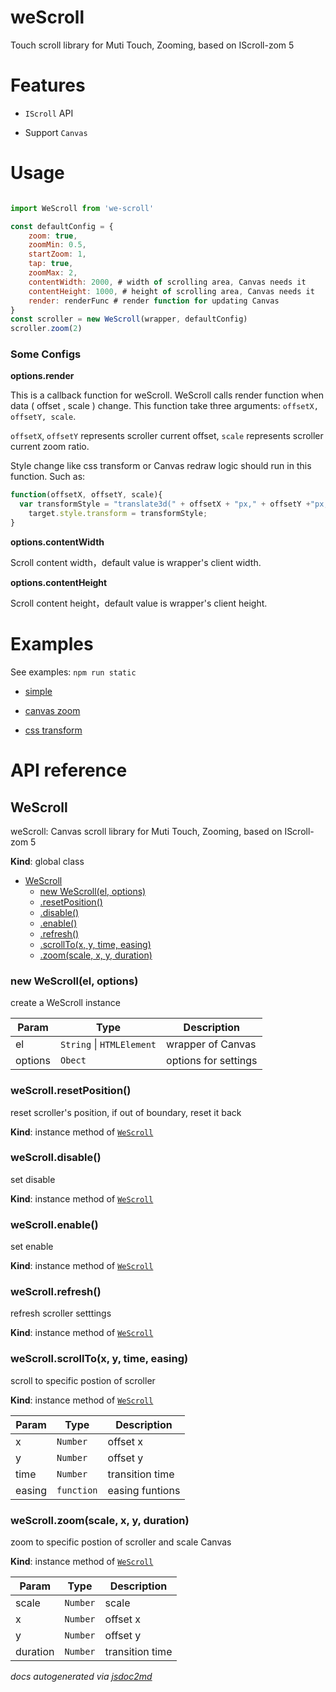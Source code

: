 # weScroll
Touch scroll library for Muti Touch, Zooming, based on IScroll-zom 5

# Features

- `IScroll` API

- Support `Canvas`

# Usage

```javascript

import WeScroll from 'we-scroll'

const defaultConfig = {
    zoom: true,
    zoomMin: 0.5,
    startZoom: 1,
    tap: true,
    zoomMax: 2,
    contentWidth: 2000, # width of scrolling area, Canvas needs it
    contentHeight: 1000, # height of scrolling area, Canvas needs it
    render: renderFunc # render function for updating Canvas
}
const scroller = new WeScroll(wrapper, defaultConfig)
scroller.zoom(2)

```
### Some Configs

**options.render**

This is a callback function for weScroll. WeScroll calls  render function when data ( offset , scale ) change. This function take three arguments: `offsetX, offsetY, scale`.

`offsetX`, `offsetY` represents scroller current offset, `scale` represents scroller current zoom ratio.

Style change like css transform or Canvas redraw logic should run in this function. Such as:

```javascript
function(offsetX, offsetY, scale){
  var transformStyle = "translate3d(" + offsetX + "px," + offsetY +"px, 0px) scale("+ scale +")";
    target.style.transform = transformStyle;
}
```

**options.contentWidth**

Scroll content width，default value is wrapper's client width.

**options.contentHeight**

Scroll content height，default value is wrapper's client height.

# Examples

See examples:
`npm run static`

* <a href="examples/index.html">simple</a>

* <a href="examples/canvas_zoom">canvas zoom</a>

* <a href="examples/css_transform.html">css transform</a>

# API reference

<a name="WeScroll"></a>

## WeScroll
weScroll: Canvas scroll library for Muti Touch, Zooming, based on IScroll-zom 5

**Kind**: global class  

* [WeScroll](#WeScroll)
    * [new WeScroll(el, options)](#new_WeScroll_new)
    * [.resetPosition()](#WeScroll+resetPosition)
    * [.disable()](#WeScroll+disable)
    * [.enable()](#WeScroll+enable)
    * [.refresh()](#WeScroll+refresh)
    * [.scrollTo(x, y, time, easing)](#WeScroll+scrollTo)
    * [.zoom(scale, x, y, duration)](#WeScroll+zoom)

<a name="new_WeScroll_new"></a>

### new WeScroll(el, options)
create a WeScroll instance


| Param | Type | Description |
| --- | --- | --- |
| el | <code>String</code> \| <code>HTMLElement</code> | wrapper of Canvas |
| options | <code>Obect</code> | options for settings |

<a name="WeScroll+resetPosition"></a>

### weScroll.resetPosition()
reset scroller's position, if out of boundary, reset it back

**Kind**: instance method of [<code>WeScroll</code>](#WeScroll)  
<a name="WeScroll+disable"></a>

### weScroll.disable()
set disable

**Kind**: instance method of [<code>WeScroll</code>](#WeScroll)  
<a name="WeScroll+enable"></a>

### weScroll.enable()
set enable

**Kind**: instance method of [<code>WeScroll</code>](#WeScroll)  
<a name="WeScroll+refresh"></a>

### weScroll.refresh()
refresh scroller setttings

**Kind**: instance method of [<code>WeScroll</code>](#WeScroll)  
<a name="WeScroll+scrollTo"></a>

### weScroll.scrollTo(x, y, time, easing)
scroll to specific postion of scroller

**Kind**: instance method of [<code>WeScroll</code>](#WeScroll)  

| Param | Type | Description |
| --- | --- | --- |
| x | <code>Number</code> | offset x |
| y | <code>Number</code> | offset y |
| time | <code>Number</code> | transition time |
| easing | <code>function</code> | easing funtions |

<a name="WeScroll+zoom"></a>

### weScroll.zoom(scale, x, y, duration)
zoom to specific postion of scroller and scale Canvas

**Kind**: instance method of [<code>WeScroll</code>](#WeScroll)  

| Param | Type | Description |
| --- | --- | --- |
| scale | <code>Number</code> | scale |
| x | <code>Number</code> | offset x |
| y | <code>Number</code> | offset y |
| duration | <code>Number</code> | transition time |


*docs autogenerated via [jsdoc2md](https://github.com/jsdoc2md/jsdoc-to-markdown)*